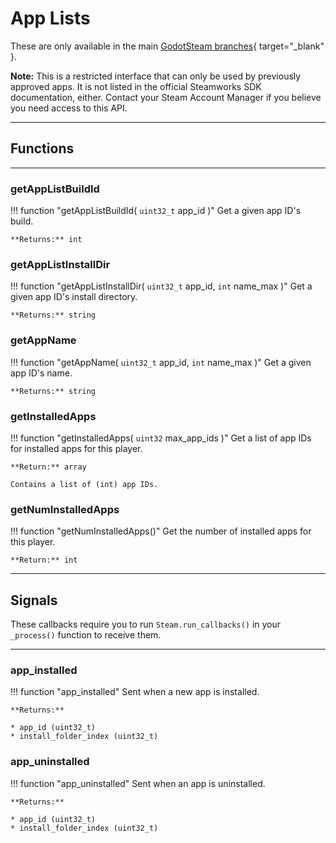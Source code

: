 # App Lists

These are only available in the main [GodotSteam branches](https://github.com/CoaguCo-Industries/GodotSteam){ target="\_blank" }.

**Note:** This is a restricted interface that can only be used by previously approved apps. It is not listed in the official Steamworks SDK documentation, either. Contact your Steam Account Manager if you believe you need access to this API.

---
## Functions

---

### getAppListBuildId

!!! function "getAppListBuildId( ```uint32_t``` app_id )"
    Get a given app ID's build. 

    **Returns:** int

### getAppListInstallDir

!!! function "getAppListInstallDir( ```uint32_t``` app_id, ```int``` name_max )"
    Get a given app ID's install directory.

    **Returns:** string

### getAppName

!!! function "getAppName( ```uint32_t``` app_id, ```int``` name_max )"
    Get a given app ID's name. 

    **Returns:** string

### getInstalledApps

!!! function "getInstalledApps( ```uint32``` max_app_ids )"
    Get a list of app IDs for installed apps for this player. 

    **Return:** array

    Contains a list of (int) app IDs.

### getNumInstalledApps

!!! function "getNumInstalledApps()"
    Get the number of installed apps for this player. 

    **Return:** int

---

## Signals

These callbacks require you to run ```Steam.run_callbacks()``` in your ```_process()``` function to receive them.

------

### app_installed

!!! function "app_installed"
	Sent when a new app is installed.
	
	**Returns:**

	* app_id (uint32_t)
	* install_folder_index (uint32_t)

### app_uninstalled

!!! function "app_uninstalled"
	Sent when an app is uninstalled.

	**Returns:**
	
	* app_id (uint32_t)
	* install_folder_index (uint32_t)
